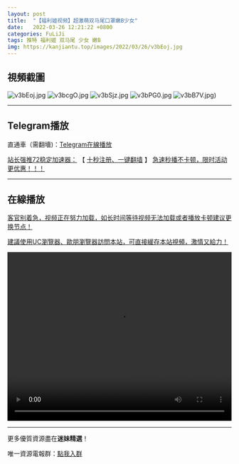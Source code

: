 ```yaml
---
layout: post
title:  "【福利姬视频】超激萌双马尾口罩嫩B少女"
date:   2022-03-26 12:21:22 +0800
categories: FuLiJi
tags: 推特 福利姬 双马尾 少女 嫩B
img: https://kanjiantu.top/images/2022/03/26/v3bEoj.jpg
---
```



## 視頻截圖

![v3bEoj.jpg](https://kanjiantu.top/images/2022/03/26/v3bEoj.jpg)
![v3bcgO.jpg](https://kanjiantu.top/images/2022/03/26/v3bcgO.jpg)
![v3bSjz.jpg](https://kanjiantu.top/images/2022/03/26/v3bSjz.jpg)
![v3bPG0.jpg](https://kanjiantu.top/images/2022/03/26/v3bPG0.jpg)
![v3bB7V.jpg](https://kanjiantu.top/images/2022/03/26/v3bB7V.jpg))

* * *
## Telegram播放

直通車（需翻墻)：[Telegram在線播放](https://t.me/mimeijingxuan/400)

<u>站长强推72稳定加速器：</u> 【 [十秒注册、一键翻墙](https://www.mimei.blog/skip/vpn.html) 】
<u>  急速秒播不卡顿，限时活动更优惠！！！</u>
* * *
## 在線播放
<u>客官别着急，视频正在努力加载，如长时间等待视频无法加载或者播放卡顿建议更换节点！</u>

<u>建議使用UC瀏覽器、歐朋瀏覽器訪問本站，可直接緩存本站視頻，激情又給力！</u>
<center><video src="https://cdn.publer.io/uploads/videos/6245aed2db2797743f72974a/f00f9c384ae83df991ab02b155d25276.mp4" width="100%" height="380px" controls="controls"></video></center>


* * *
更多優質資源盡在**迷妹精選**！

唯一資源電報群：[點我入群](https://t.me/mimeijingxuan)


